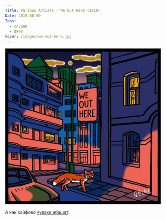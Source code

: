 ```yaml
---
Title: Various Artists - We Out Here (2018)
Date: 2019-08-09
Tags:
  - слушаю
  - джаз
Cover: /images/we-out-here.jpg
---
```


![We Out Here](images/we-out-here.jpg)

А как кайфово [чуваки ебашат](https://www.discogs.com/Various-We-Out-Here/master/1312469)!